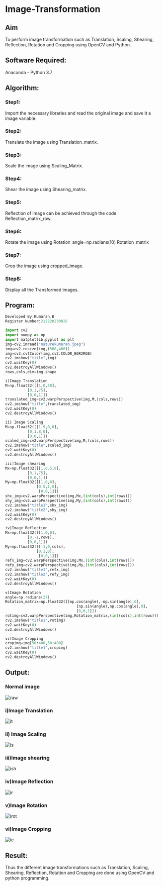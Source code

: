 # Image-Transformation
## Aim
To perform image transformation such as Translation, Scaling, Shearing, Reflection, Rotation and Cropping using OpenCV and Python.

## Software Required:
Anaconda - Python 3.7

## Algorithm:
### Step1:
Import the necessary libraries and read the original image and save it a image variable.
### Step2:
Translate the image using Translation_matrix.
### Step3:
Scale the image using Scaling_Matrix.
### Step4:
Shear the image using Shearing_matrix.
### Step5:
Reflection of image can be achieved through the code Reflection_matrix_row.
### Step6:
Rotate the image using Rotation_angle=np.radians(10) Rotation_matrix
### Step7:
Crop the image using cropped_image.
### Step8:
Display all the Transformed images.

## Program:
```python
Developed By:Kumaran.B
Register Number:212220230026

import cv2
import numpy as np
import matplotlib.pyplot as plt
img=cv2.imread("naturekumaran.jpeg")
img=cv2.resize(img,(500,400))
img=cv2.cvtColor(img,cv2.COLOR_BGR2RGB)
cv2.imshow("title",img)
cv2.waitKey(0)
cv2.destroyAllWindows()
rows,cols,dim=img.shape

i)Image Translation
M=np.float32([[1,0,50],
          [0,1,75],
          [0,0,1]])
translated_img=cv2.warpPerspective(img,M,(cols,rows))
cv2.imshow("title",translated_img)
cv2.waitKey(0)
cv2.destroyAllWindows()

ii) Image Scaling
M=np.float32([[1.5,0,0],
          [0,1.8,0],
          [0,0,1]])
scaled_img=cv2.warpPerspective(img,M,(cols,rows))
cv2.imshow("title",scaled_img)
cv2.waitKey(0)
cv2.destroyAllWindows()

iii)Image shearing
Mx=np.float32([[1,0.5,0],
          [0,1,75],
          [0,0,1]])
My=np.float32([[1,0,0],
              [0.5,1,0],
               [0,0,1]])
shx_img=cv2.warpPerspective(img,Mx,(int(cols),int(rows)))
shy_img=cv2.warpPerspective(img,My,(int(cols),int(rows)))
cv2.imshow("title1",shx_img)
cv2.imshow("title2",shy_img)
cv2.waitKey(0)
cv2.destroyAllWindows()

iv)Image Reflection
Mx=np.float32([[1,0,0],
          [0,-1,rows],
          [0,0,1]])
My=np.float32([[-1,0,cols],
              [0,1,0],
               [0,0,1]])
refx_img=cv2.warpPerspective(img,Mx,(int(cols),int(rows)))
refy_img=cv2.warpPerspective(img,My,(int(cols),int(rows)))
cv2.imshow("title1",refx_img)
cv2.imshow("title2",refy_img)
cv2.waitKey(0)
cv2.destroyAllWindows()

v)Image Rotation
angle=np.radians(27)
Rotation_matrix=np.float32([[np.cos(angle),-np.sin(angle),0],
                                [np.sin(angle),np.cos(angle),0],
                                [0,0,1]])
rotimg=cv2.warpPerspective(img,Rotation_matrix,(int(cols),int(rows)))
cv2.imshow("title1",rotimg)
cv2.waitKey(0)
cv2.destroyAllWindows()

vi)Image Cropping
cropimg=img[50:400,50:400]
cv2.imshow("title1",cropimg)
cv2.waitKey(0)
cv2.destroyAllWindows()
```


## Output:
### Normal image
![raw](https://user-images.githubusercontent.com/75243072/173761208-3470805f-d2a6-451f-8632-cc0bb89128bf.png)

### i)Image Translation
![it](https://user-images.githubusercontent.com/75243072/173761492-f5c189da-c64f-4d34-8601-8856d32eb4cb.png)

### ii) Image Scaling
![is](https://user-images.githubusercontent.com/75243072/173761532-eb960219-7b2a-4279-8559-358f14bdfd7a.png)

### iii)Image shearing
![ish](https://user-images.githubusercontent.com/75243072/173761584-1e8e2164-52fb-47bb-bb88-f1e70d29b713.png)

### iv)Image Reflection
![ir](https://user-images.githubusercontent.com/75243072/173761641-adb6a7ef-be54-4dd7-8977-fc64f9beef76.png)

### v)Image Rotation
![irot](https://user-images.githubusercontent.com/75243072/173761686-388ce2d9-5dfa-4f7b-8b9a-bbdf28742451.png)

### vi)Image Cropping
![ic](https://user-images.githubusercontent.com/75243072/173761747-b7d9d239-1bd5-4669-85cd-ad97955bb47e.png)


## Result: 

Thus the different image transformations such as Translation, Scaling, Shearing, Reflection, Rotation and Cropping are done using OpenCV and python programming.
